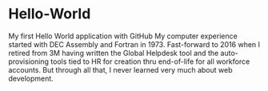 # Hello-World
My first Hello World application with GitHub
My computer experience started with DEC Assembly and Fortran in 1973.  Fast-forward to 2016 when I retired from 3M having written the Global Helpdesk tool and the auto-provisioning tools tied to HR for creation thru end-of-life for all workforce accounts.  But through all that, I never learned very much about web development.
